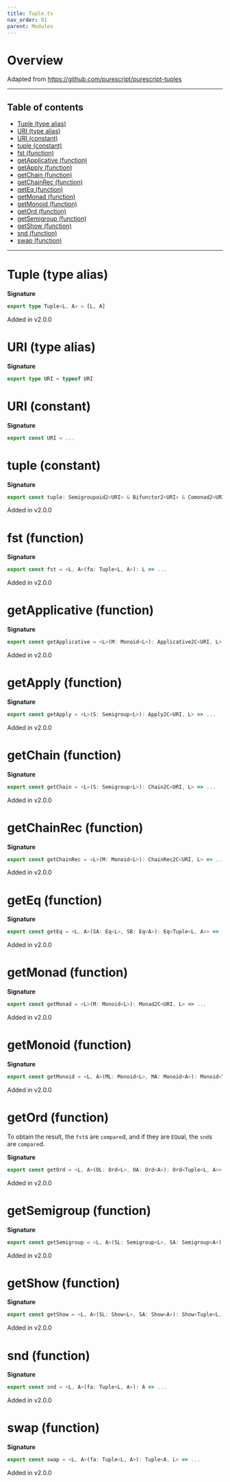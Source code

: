 ```yaml
---
title: Tuple.ts
nav_order: 91
parent: Modules
---
```


# Overview

Adapted from https://github.com/purescript/purescript-tuples

---

<h2 class="text-delta">Table of contents</h2>

- [Tuple (type alias)](#tuple-type-alias)
- [URI (type alias)](#uri-type-alias)
- [URI (constant)](#uri-constant)
- [tuple (constant)](#tuple-constant)
- [fst (function)](#fst-function)
- [getApplicative (function)](#getapplicative-function)
- [getApply (function)](#getapply-function)
- [getChain (function)](#getchain-function)
- [getChainRec (function)](#getchainrec-function)
- [getEq (function)](#geteq-function)
- [getMonad (function)](#getmonad-function)
- [getMonoid (function)](#getmonoid-function)
- [getOrd (function)](#getord-function)
- [getSemigroup (function)](#getsemigroup-function)
- [getShow (function)](#getshow-function)
- [snd (function)](#snd-function)
- [swap (function)](#swap-function)

---

# Tuple (type alias)

**Signature**

```ts
export type Tuple<L, A> = [L, A]
```

Added in v2.0.0

# URI (type alias)

**Signature**

```ts
export type URI = typeof URI
```

# URI (constant)

**Signature**

```ts
export const URI = ...
```

# tuple (constant)

**Signature**

```ts
export const tuple: Semigroupoid2<URI> & Bifunctor2<URI> & Comonad2<URI> & Foldable2<URI> & Traversable2<URI> = ...
```

Added in v2.0.0

# fst (function)

**Signature**

```ts
export const fst = <L, A>(fa: Tuple<L, A>): L => ...
```

Added in v2.0.0

# getApplicative (function)

**Signature**

```ts
export const getApplicative = <L>(M: Monoid<L>): Applicative2C<URI, L> => ...
```

Added in v2.0.0

# getApply (function)

**Signature**

```ts
export const getApply = <L>(S: Semigroup<L>): Apply2C<URI, L> => ...
```

Added in v2.0.0

# getChain (function)

**Signature**

```ts
export const getChain = <L>(S: Semigroup<L>): Chain2C<URI, L> => ...
```

Added in v2.0.0

# getChainRec (function)

**Signature**

```ts
export const getChainRec = <L>(M: Monoid<L>): ChainRec2C<URI, L> => ...
```

Added in v2.0.0

# getEq (function)

**Signature**

```ts
export const getEq = <L, A>(SA: Eq<L>, SB: Eq<A>): Eq<Tuple<L, A>> => ...
```

Added in v2.0.0

# getMonad (function)

**Signature**

```ts
export const getMonad = <L>(M: Monoid<L>): Monad2C<URI, L> => ...
```

Added in v2.0.0

# getMonoid (function)

**Signature**

```ts
export const getMonoid = <L, A>(ML: Monoid<L>, MA: Monoid<A>): Monoid<Tuple<L, A>> => ...
```

Added in v2.0.0

# getOrd (function)

To obtain the result, the `fst`s are `compare`d, and if they are `EQ`ual, the
`snd`s are `compare`d.

**Signature**

```ts
export const getOrd = <L, A>(OL: Ord<L>, OA: Ord<A>): Ord<Tuple<L, A>> => ...
```

Added in v2.0.0

# getSemigroup (function)

**Signature**

```ts
export const getSemigroup = <L, A>(SL: Semigroup<L>, SA: Semigroup<A>): Semigroup<Tuple<L, A>> => ...
```

Added in v2.0.0

# getShow (function)

**Signature**

```ts
export const getShow = <L, A>(SL: Show<L>, SA: Show<A>): Show<Tuple<L, A>> => ...
```

Added in v2.0.0

# snd (function)

**Signature**

```ts
export const snd = <L, A>(fa: Tuple<L, A>): A => ...
```

Added in v2.0.0

# swap (function)

**Signature**

```ts
export const swap = <L, A>(fa: Tuple<L, A>): Tuple<A, L> => ...
```

Added in v2.0.0
